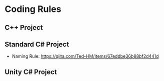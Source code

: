 # Coding Rules

## C++ Project

## Standard C# Project

- Naming Rule: https://qiita.com/Ted-HM/items/67eddbe36b88bf2d441d

## Unity C# Project
